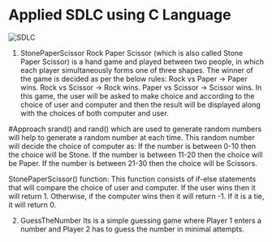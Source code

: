 # Applied SDLC using C Language
![SDLC](https://user-images.githubusercontent.com/75445117/114940896-11589880-9e60-11eb-9876-fb0a3f40631f.png)
1. StonePaperScissor Rock Paper Scissor (which is also called Stone Paper Scissor) is a hand game and played between two people, in which each player simultaneously forms one of three shapes. The winner of the game is decided as per the below rules:
Rock vs Paper -> Paper wins. Rock vs Scissor -> Rock wins. Paper vs Scissor -> Scissor wins. In this game, the user will be asked to make choice and according to the choice of user and computer and then the result will be displayed along with the choices of both computer and user.

#Approach srand() and rand() which are used to generate random numbers will help to generate a random number at each time. This random number will decide the choice of computer as: If the number is between 0-10 then the choice will be Stone. If the number is between 11-20 then the choice will be Paper. If the number is between 21-30 then the choice will be Scissors.

StonePaperScissor() function: This function consists of if-else statements that will compare the choice of user and computer. If the user wins then it will return 1. Otherwise, if the computer wins then it will return -1. If it is a tie, it will return 0.

2. GuessTheNumber Its is a simple guessing game where Player 1 enters a number and Player 2 has to guess the number in minimal attempts.

